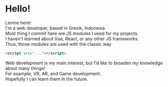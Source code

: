 # Hello!
Levine here!  
I'm a web developer, based in Gresik, Indonesia.  
Most thing I commit here are JS modules I used for my projects.  
I haven't learned about Vue, React, or any other JS frameworks.  
Thus, those modules are used with the classic way
```html
<script src="..."></script>
```
  
Web development is my main interest, but I'd like to broaden my knowledge about many things!  
For example, VR, AR, and Game development.  
Hopefully I can learn them in the future.
